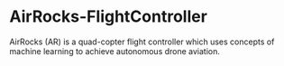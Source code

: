 AirRocks-FlightController
=========================

AirRocks (AR) is a quad-copter flight controller which uses concepts of machine learning to achieve autonomous drone aviation. 
